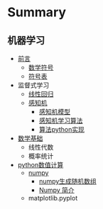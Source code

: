 # Summary

## 机器学习

* [前言](README.md)
  * [数学符号](shu-xue-fu-hao.md)
  * [符号表](fu-hao-biao.md)
* 监督式学习
  * [线性回归](xian-xing-hui-gui.md)
  * [感知机](gan-zhi-ji.md)
    * [感知机模型](gan-zhi-xue-xi-ji.md)
    * [感知机学习算法](gan-zhi-ji-xue-xi-suan-fa.md)
    * [算法python实现](suan-fa-python-shi-xian.md)
* [数学基础](shu-xue-ji-chu.md)
  * 线性代数
  * 概率统计
* [python数值计算](pythonshu-zhi-ji-suan.md)
  * [numpy](numpy.md)
    * [numpy生成随机数组](numpy/numpysheng-cheng-sui-ji-shu-zu.md)
    * [Numpy 简介](numpy/numpy-jian-jie.md)
  * matplotlib.pyplot

